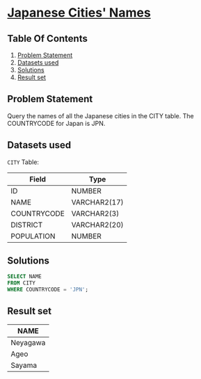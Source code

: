 # [Japanese Cities' Names](https://www.hackerrank.com/challenges/japanese-cities-name/)

## Table Of Contents
1. [Problem Statement](#problem-statement)
2. [Datasets used](#datasets-used)
3. [Solutions](#solutions)
4. [Result set](#result-set)

## Problem Statement

Query the names of all the Japanese cities in the CITY table. The COUNTRYCODE for Japan is JPN.

## Datasets used

```CITY``` Table:

| Field       | Type         |
|-------------|--------------|
| ID          | NUMBER       |
| NAME        | VARCHAR2(17) |
| COUNTRYCODE | VARCHAR2(3)  |
| DISTRICT    | VARCHAR2(20) |
| POPULATION  | NUMBER       |

## Solutions

```sql
SELECT NAME
FROM CITY
WHERE COUNTRYCODE = 'JPN';
```

## Result set

| NAME     |
|----------|
| Neyagawa |
| Ageo     |
| Sayama   |